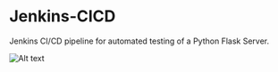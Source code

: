# Jenkins-CICD
Jenkins CI/CD pipeline for automated testing of a Python Flask Server.

![Alt text](Images/Jenkings.png)
